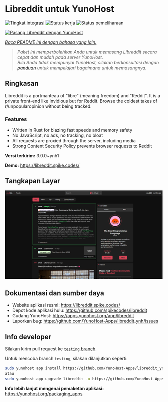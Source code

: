 <!--
N.B.: README ini dibuat secara otomatis oleh <https://github.com/YunoHost/apps/tree/master/tools/readme_generator>
Ini TIDAK boleh diedit dengan tangan.
-->

# Libreddit untuk YunoHost

[![Tingkat integrasi](https://dash.yunohost.org/integration/libreddit.svg)](https://ci-apps.yunohost.org/ci/apps/libreddit/) ![Status kerja](https://ci-apps.yunohost.org/ci/badges/libreddit.status.svg) ![Status pemeliharaan](https://ci-apps.yunohost.org/ci/badges/libreddit.maintain.svg)

[![Pasang Libreddit dengan YunoHost](https://install-app.yunohost.org/install-with-yunohost.svg)](https://install-app.yunohost.org/?app=libreddit)

*[Baca README ini dengan bahasa yang lain.](./ALL_README.md)*

> *Paket ini memperbolehkan Anda untuk memasang Libreddit secara cepat dan mudah pada server YunoHost.*  
> *Bila Anda tidak mempunyai YunoHost, silakan berkonsultasi dengan [panduan](https://yunohost.org/install) untuk mempelajari bagaimana untuk memasangnya.*

## Ringkasan

Libreddit is a portmanteau of "libre" (meaning freedom) and "Reddit". It is a private front-end like Invidious but for Reddit. Browse the coldest takes of r/unpopularopinion without being tracked.

### Features

- Written in Rust for blazing fast speeds and memory safety
- No JavaScript, no ads, no tracking, no bloat
- All requests are proxied through the server, including media
- Strong Content Security Policy prevents browser requests to Reddit


**Versi terkirim:** 3.0.0~ynh1

**Demo:** <https://libreddit.spike.codes/>

## Tangkapan Layar

![Tangkapan Layar pada Libreddit](./doc/screenshots/screenshot.png)

## Dokumentasi dan sumber daya

- Website aplikasi resmi: <https://libreddit.spike.codes/>
- Depot kode aplikasi hulu: <https://github.com/spikecodes/libreddit>
- Gudang YunoHost: <https://apps.yunohost.org/app/libreddit>
- Laporkan bug: <https://github.com/YunoHost-Apps/libreddit_ynh/issues>

## Info developer

Silakan kirim pull request ke [`testing` branch](https://github.com/YunoHost-Apps/libreddit_ynh/tree/testing).

Untuk mencoba branch `testing`, silakan dilanjutkan seperti:

```bash
sudo yunohost app install https://github.com/YunoHost-Apps/libreddit_ynh/tree/testing --debug
atau
sudo yunohost app upgrade libreddit -u https://github.com/YunoHost-Apps/libreddit_ynh/tree/testing --debug
```

**Info lebih lanjut mengenai pemaketan aplikasi:** <https://yunohost.org/packaging_apps>
